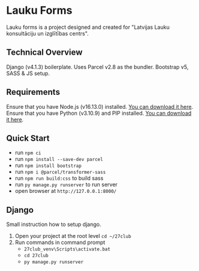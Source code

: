 # Lauku Forms
Lauku forms is a project designed and created for "Latvijas Lauku konsultāciju un izglītības centrs".

## Technical Overview
Django (v4.1.3) boilerplate. Uses Parcel v2.8 as the bundler. Bootstrap v5, SASS & JS setup.

## Requirements
Ensure that you have Node.js (v16.13.0) installed. [You can download it here](https://nodejs.org/download/release/v16.13.0/).
Ensure that you have Python (v3.10.9) and PIP installed. [You can download it here](https://www.python.org/downloads/release/python-3109/).

## Quick Start
* run `npm ci`
* run `npm install --save-dev parcel`
* run `npm install bootstrap`
* run `npm i @parcel/transformer-sass`
* run `npm run build:css` to build sass
* run `py manage.py runserver` to run server
* open browser at `http://127.0.0.1:8000/`

## Django 
Small instruction how to setup django.

1. Open your project at the root level `cd ~/27club`
2. Run commands in command prompt
    * `27club_venv\Scripts\activate.bat`
    * `cd 27club`
    * `py manage.py runserver`